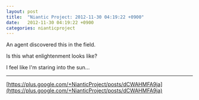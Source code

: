 ```yaml
---
layout: post
title:  "Niantic Project: 2012-11-30 04:19:22 +0900"
date:   2012-11-30 04:19:22 +0900
categories: nianticproject
---
```

An agent discovered this in the field. 

Is this what enlightenment looks like? 

I feel like I'm staring into the sun...
- - -
[https://plus.google.com/+NianticProject/posts/dCWAHMFA9ja](https://plus.google.com/+NianticProject/posts/dCWAHMFA9ja)
